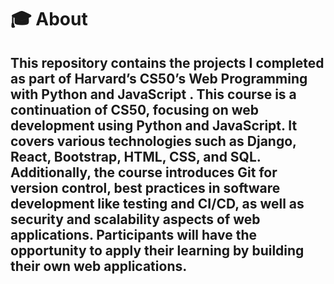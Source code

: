 # 🎓 About  #
This repository contains the projects I completed as part of **Harvard’s CS50’s Web Programming with Python and JavaScript** .
This course is a continuation of CS50, focusing on web development using Python and JavaScript. It covers various technologies such as Django, React, Bootstrap, HTML, CSS, and SQL. Additionally, the course introduces Git for version control, best practices in software development like testing and CI/CD, as well as security and scalability aspects of web applications. Participants will have the opportunity to apply their learning by building their own web applications.
---
